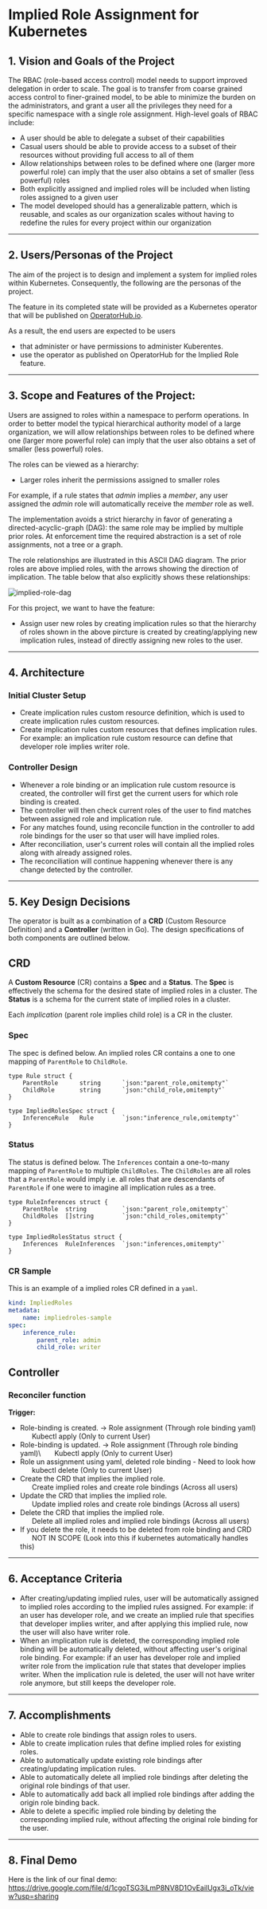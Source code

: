 # Implied Role Assignment for Kubernetes

## 1. Vision and Goals of the Project

The RBAC (role-based access control) model needs to support improved delegation in order to scale. The goal is to transfer from coarse grained access control to finer-grained model, to be able to minimize the burden on the administrators, and grant a user all the privileges they need for a specific namespace with a single role assignment. High-level goals of RBAC include:

- A user should be able to delegate a subset of their capabilities
- Casual users should be able to provide access to a subset of their resources without providing full access to all of them
- Allow relationships between roles to be defined where one (larger more powerful role) can imply that the user also obtains a set of smaller (less powerful) roles
- Both explicitly assigned and implied roles will be included when listing roles assigned to a given user
- The model developed should has a generalizable pattern, which is reusable, and scales as our organization scales without having to redefine the rules for every project within our organization

---

## 2. Users/Personas of the Project

The aim of the project is to design and implement a system for implied roles within Kubernetes. Consequently, the following are the personas of the project.

The feature in its completed state will be provided as a Kubernetes operator that will be published on [OperatorHub.io](https://operatorhub.io/).

As a result, the end users are expected to be users 
- that administer or have permissions to administer Kuberentes.
- use the operator as published on OperatorHub for the Implied Role feature.

---

## 3. Scope and Features of the Project:

Users are assigned to roles within a namespace to perform operations. In order to better model the typical hierarchical authority model of a large organization, we will allow relationships between roles to be defined where one (larger more powerful role) can imply that the user also obtains a set of smaller (less powerful) roles.

The roles can be viewed as a hierarchy:
- Larger roles inherit the permissions assigned to smaller roles

For example, if a rule states that *admin* implies a *member*, any user assigned the *admin* role will automatically receive the *member* role as well.

The implementation avoids a strict hierarchy in favor of generating a directed-acyclic-graph (DAG): the same role may be implied by multiple prior roles. At enforcement time the required abstraction is a set of role assignments, not a tree or a graph.

The role relationships are illustrated in this ASCII DAG diagram. The prior roles are above implied roles, with the arrows showing the direction of implication. The table below that also explicitly shows these relationships:

![implied-role-dag](assets/dag.png)

For this project, we want to have the feature:
- Assign user new roles by creating implication rules so that the hierarchy of roles shown in the above pircture is created by creating/applying new implication rules, instead of directly assigning new roles to the user.

---

## 4. Architecture

### Initial Cluster Setup
- Create implication rules custom resource definition, which is used to create implication rules custom resources.
- Create implication rules custom resources that defines implication rules. For example: an implication rule custom resource can define that developer role implies writer role.

### Controller Design
- Whenever a role binding or an implication rule custom resource is created, the controller will first get the current users for which role binding is created.
- The controller will then check current roles of the user to find matches between assigned role and implication rule.
- For any matches found, using reconcile function in the controller to add role bindings for the user so that user will have implied roles.
- After reconciliation, user's current roles will contain all the implied roles along with already assigned roles.
- The reconciliation will continue happening whenever there is any change detected by the controller.

---

## 5. Key Design Decisions

The operator is built as a combination of a **CRD** (Custom Resource Definition) and a **Controller** (written in Go). The design specifications of both components are outlined below.

## CRD

A **Custom Resource** (CR) contains a **Spec** and a **Status**. The **Spec** is effectively the schema for the desired state of implied roles in a cluster. The **Status** is a schema for the current state of implied roles in a cluster.

Each _implication_ (parent role implies child role) is a CR in the cluster.

### Spec

The spec is defined below. An implied roles CR contains a one to one mapping of `ParentRole` to `ChildRole`.

```golang
type Rule struct {
    ParentRole      string      `json:"parent_role,omitempty"`
    ChildRole       string      `json:"child_role,omitempty"`
}

type ImpliedRolesSpec struct {	
    InferenceRule   Rule        `json:"inference_rule,omitempty"`
}
```

### Status

The status is defined below. The `Inferences` contain a one-to-many mapping of `ParentRole` to multiple `ChildRoles`. The `ChildRoles` are all roles that a `ParentRole` would imply i.e. all roles that are descendants of `ParentRole` if one were to imagine all implication rules as a tree. 

```golang
type RuleInferences struct {
    ParentRole  string          `json:"parent_role,omitempty"`
    ChildRoles  []string        `json:"child_roles,omitempty"`
}

type ImpliedRolesStatus struct {
    Inferences  RuleInferences  `json:"inferences,omitempty"`
}
```

### CR Sample

This is an example of a implied roles CR defined in a `yaml`.

```yaml
kind: ImpliedRoles
metadata:
    name: impliedroles-sample
spec:
    inference_rule:
        parent_role: admin
        child_role: writer
```

## Controller

### Reconciler function

**Trigger:**

- Role-binding is created. &#8594; Role assignment (Through role binding yaml) \
&nbsp;&nbsp;&nbsp;&nbsp;&nbsp;&nbsp;Kubectl apply (Only to current User)
- Role-binding is updated. &#8594; Role assignment (Through role binding yaml)\ 
&nbsp;&nbsp;&nbsp;&nbsp;&nbsp;&nbsp;Kubectl apply (Only to current User)
- Role un assignment using yaml, deleted role binding - Need to look how\
&nbsp;&nbsp;&nbsp;&nbsp;&nbsp;&nbsp;kubectl delete (Only to current User)
- Create the CRD that implies the implied role.\
&nbsp;&nbsp;&nbsp;&nbsp;&nbsp;&nbsp;Create implied roles and create role bindings (Across all users)
- Update the CRD that implies the implied role.\
&nbsp;&nbsp;&nbsp;&nbsp;&nbsp;&nbsp;Update implied roles and create role bindings (Across all users)
- Delete the CRD that implies the implied role.\
&nbsp;&nbsp;&nbsp;&nbsp;&nbsp;&nbsp;Delete all implied roles and implied role bindings (Across all users)
- If you delete the role, it needs to be deleted from role binding and CRD \
&nbsp;&nbsp;&nbsp;&nbsp;&nbsp;&nbsp;NOT IN SCOPE (Look into this if kubernetes automatically handles this)

---

## 6. Acceptance Criteria

- After creating/updating implied rules, user will be automatically assigned to implied roles according to the implied rules assigned. For example: if an user has developer role, and we create an implied rule that specifies that developer implies writer, and after applying this implied rule, now the user will also have writer role.
- When an implication rule is deleted, the corresponding implied role binding will be automatically deleted, without affecting user's original role binding. For example: if an user has developer role and implied writer role from the implication rule that states that developer implies writer. When the implication rule is deleted, the user will not have writer role anymore, but still keeps the developer role. 

---

## 7. Accomplishments

- Able to create role bindings that assign roles to users.
- Able to create implication rules that define implied roles for existing roles.
- Able to automatically update existing role bindings after creating/updating implication rules.
- Able to automatically delete all implied role bindings after deleting the original role bindings of that user.
- Able to automatically add back all implied role bindings after adding the origin role binding back.
- Able to delete a specific implied role binding by deleting the corresponding implied rule, without affecting the original role binding for the user. 

---

## 8. Final Demo
Here is the link of our final demo: https://drive.google.com/file/d/1cgoTSG3iLmP8NV8D1OvEailUgx3i_oTk/view?usp=sharing
